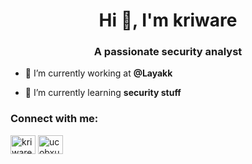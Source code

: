 <h1 align="center">Hi 👋, I'm kriware</h1>
<h3 align="center">A passionate security analyst</h3>

- 🔭 I’m currently working at **@Layakk**

- 🌱 I’m currently learning **security stuff**

<h3 align="left">Connect with me:</h3>
<p align="left">
<a href="https://twitter.com/kriwarez" target="blank"><img align="center" src="https://raw.githubusercontent.com/rahuldkjain/github-profile-readme-generator/master/src/images/icons/Social/twitter.svg" alt="kriwarez" height="30" width="40" /></a>
<a href="https://www.youtube.com/c/ucobxu2ajgtqpq3pkqihhacw" target="blank"><img align="center" src="https://raw.githubusercontent.com/rahuldkjain/github-profile-readme-generator/master/src/images/icons/Social/youtube.svg" alt="ucobxu2ajgtqpq3pkqihhacw" height="30" width="40" /></a>
</p>

